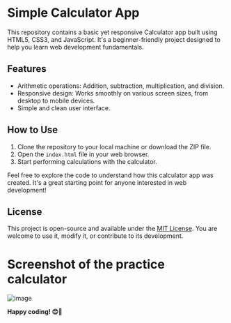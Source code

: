 # Simple Calculator App

This repository contains a basic yet responsive Calculator app built using HTML5, CSS3, and JavaScript. It's a beginner-friendly project designed to help you learn web development fundamentals.

## Features

- Arithmetic operations: Addition, subtraction, multiplication, and division.
- Responsive design: Works smoothly on various screen sizes, from desktop to mobile devices.
- Simple and clean user interface.

## How to Use

1. Clone the repository to your local machine or download the ZIP file.
2. Open the `index.html` file in your web browser.
3. Start performing calculations with the calculator.

Feel free to explore the code to understand how this calculator app was created. It's a great starting point for anyone interested in web development!

## License

This project is open-source and available under the [MIT License](LICENSE). You are welcome to use it, modify it, or contribute to its development.

# Screenshot of the practice calculator
![image](https://github.com/Manishak798/Calculator-App/assets/90680330/2c260272-37cf-4ca0-9f23-08cab1c4b455)

**Happy coding! 😊🚀**
